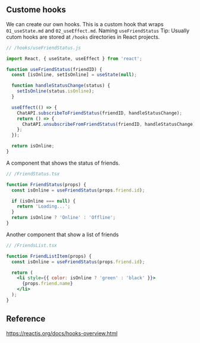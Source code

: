 ## Custome hooks

We can create our own hooks.
This is a custom hook that wraps `01_useState.md` and `02_useEffect.md`.
Naming `useFriendStatus`
Tip: Usually cutom hooks are stored at `/hooks` directories in React projects.

```jsx
// /hooks/useFriendStatus.js

import React, { useState, useEffect } from 'react';

function useFriendStatus(friendID) {
  const [isOnline, setIsOnline] = useState(null);

  function handleStatusChange(status) {
    setIsOnline(status.isOnline);
  }

  useEffect(() => {
    ChatAPI.subscribeToFriendStatus(friendID, handleStatusChange);
    return () => {
      ChatAPI.unsubscribeFromFriendStatus(friendID, handleStatusChange);
    };
  });

  return isOnline;
}
```

A component that shows the status of friends.

```jsx
// /FriendStatus.tsx

function FriendStatus(props) {
  const isOnline = useFriendStatus(props.friend.id);

  if (isOnline === null) {
    return 'Loading...';
  }
  return isOnline ? 'Online' : 'Offline';
}
```

Another component that show a list of friends
```jsx
// /FriendsList.tsx

function FriendListItem(props) {
  const isOnline = useFriendStatus(props.friend.id);

  return (
    <li style={{ color: isOnline ? 'green' : 'black' }}>
      {props.friend.name}
    </li>
  );
}
```

## Reference
https://reactjs.org/docs/hooks-overview.html